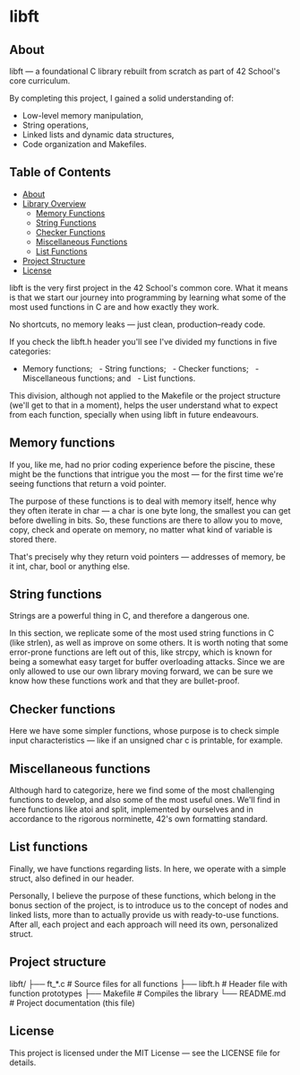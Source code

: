# libft

## About

libft — a foundational C library rebuilt from scratch as part of 42 School's core curriculum.

By completing this project, I gained a solid understanding of:
- Low-level memory manipulation,
- String operations,
- Linked lists and dynamic data structures,
- Code organization and Makefiles.

## Table of Contents

- [About](#about)
- [Library Overview](#library-overview)
  - [Memory Functions](#memory-functions)
  - [String Functions](#string-functions)
  - [Checker Functions](#checker-functions)
  - [Miscellaneous Functions](#miscellaneous-functions)
  - [List Functions](#list-functions)
- [Project Structure](#project-structure)
- [License](#license)

libft is the very first project in the 42 School's common core. What it means is that we start our journey into
programming by learning what some of the most used functions in C are and how exactly they work. 

No shortcuts, no memory leaks — just clean, production–ready code.

If you check the libft.h header you'll see I've divided my functions in five categories:
  - Memory functions;
  - String functions;
  - Checker functions;
  - Miscellaneous functions; and
  - List functions.

This division, although not applied to the Makefile or the project structure (we'll get to that in a moment), helps 
the user understand what to expect from each function, specially when using libft in future endeavours.

## Memory functions

If you, like me, had no prior coding experience before the piscine, these might be the functions that intrigue you
the most — for the first time we're seeing functions that return a void pointer.

The purpose of these functions is to deal with memory itself, hence why they often iterate in char — a char is one
byte long, the smallest you can get before dwelling in bits. So, these functions are there to allow you to move, copy,
check and operate on memory, no matter what kind of variable is stored there.

That's precisely why they return void pointers — addresses of memory, be it int, char, bool or anything else.

## String functions

Strings are a powerful thing in C, and therefore a dangerous one.

In this section, we replicate some of the most used string functions in C (like strlen), as well as improve on some others.
It is worth noting that some error-prone functions are left out of this, like strcpy, which is known for being a somewhat
easy target for buffer overloading attacks. Since we are only allowed to use our own library moving forward, we can be
sure we know how these functions work and that they are bullet-proof.

## Checker functions

Here we have some simpler functions, whose purpose is to check simple input characteristics — like if an unsigned char c is printable,
for example.

## Miscellaneous functions

Although hard to categorize, here we find some of the most challenging functions to develop, and also some of the most useful ones.
We'll find in here functions like atoi and split, implemented by ourselves and in accordance to the rigorous norminette, 42's
own formatting standard.

## List functions

Finally, we have functions regarding lists. In here, we operate with a simple struct, also defined in our header.

Personally, I believe the purpose of these functions, which belong in the bonus section of the project, is to introduce us
to the concept of nodes and linked lists, more than to actually provide us with ready-to-use functions. After all, each
project and each approach will need its own, personalized struct.

## Project structure

libft/
├── ft_*.c             # Source files for all functions
├── libft.h            # Header file with function prototypes
├── Makefile           # Compiles the library
└── README.md          # Project documentation (this file)

## License

This project is licensed under the MIT License — see the LICENSE file for details.
